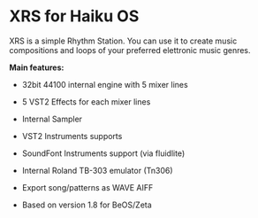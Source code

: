 # XRS for Haiku OS
XRS is a simple Rhythm Station. You can use it to create music compositions and loops of your preferred elettronic music genres.


**Main features:**

- 32bit 44100 internal engine with 5 mixer lines

- 5 VST2 Effects for each mixer lines

- Internal Sampler

- VST2 Instruments supports

- SoundFont Instruments support (via fluidlite)

- Internal Roland TB-303 emulator (Tn306)

- Export song/patterns as WAVE AIFF

- Based on version 1.8 for BeOS/Zeta
